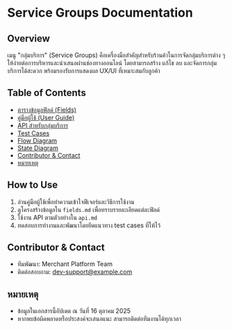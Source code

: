 # Service Groups Documentation

## Overview
เมนู "กลุ่มบริการ" (Service Groups) คือเครื่องมือสำคัญสำหรับร้านค้าในการจัดกลุ่มบริการต่าง ๆ ให้ง่ายต่อการบริหารและนำเสนอผ่านช่องทางออนไลน์ โดยสามารถสร้าง แก้ไข ลบ และจัดการกลุ่มบริการได้สะดวก พร้อมรองรับการแสดงผล UX/UI ที่เหมาะสมกับลูกค้า

## Table of Contents
- [ตารางข้อมูลฟิลด์ (Fields)](./fields.md)
- [คู่มือผู้ใช้ (User Guide)](./user-guide.md)
- [API สำหรับกลุ่มบริการ](./api.md)
- [Test Cases](./test-case.md)
- [Flow Diagram](./flow-diagram.md)
- [State Diagram](./state-diagram.md)
- [Contributor & Contact](#contributor--contact)
- [หมายเหตุ](#หมายเหตุ)

## How to Use
1. อ่านคู่มือผู้ใช้เพื่อทำความเข้าใจฟีเจอร์และวิธีการใช้งาน
2. ดูโครงสร้างข้อมูลใน `fields.md` เพื่อทราบรายละเอียดแต่ละฟิลด์
3. ใช้งาน API ตามตัวอย่างใน `api.md`
4. ทดสอบการทำงานและพัฒนาโดยยึดแนวทาง test cases ที่ให้ไว้

## Contributor & Contact
- ทีมพัฒนา: Merchant Platform Team
- ติดต่อสอบถาม: dev-support@example.com

## หมายเหตุ
- ข้อมูลในเอกสารนี้อัปเดต ณ วันที่ 16 ตุลาคม 2025
- หากพบข้อผิดพลาดหรือประสงค์จะเสนอแนะ สามารถติดต่อทีมงานได้ทุกเวลา
